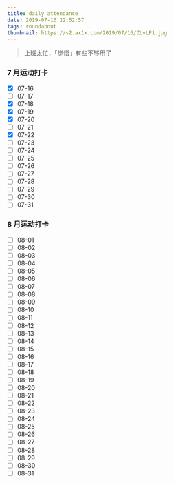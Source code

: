 ```yaml
---
title: daily attendance
date: 2019-07-16 22:52:57
tags: roundabout
thumbnail: https://s2.ax1x.com/2019/07/16/ZbvLP1.jpg
---
```

> 上班太忙，「觉悟」有些不够用了
<!-- more -->

### 7 月运动打卡

- [x] 07-16
- [ ] 07-17
- [x] 07-18
- [x] 07-19
- [x] 07-20
- [ ] 07-21
- [x] 07-22
- [ ] 07-23
- [ ] 07-24
- [ ] 07-25
- [ ] 07-26
- [ ] 07-27
- [ ] 07-28
- [ ] 07-29
- [ ] 07-30
- [ ] 07-31

### 8 月运动打卡

- [ ] 08-01
- [ ] 08-02
- [ ] 08-03
- [ ] 08-04
- [ ] 08-05
- [ ] 08-06
- [ ] 08-07
- [ ] 08-08
- [ ] 08-09
- [ ] 08-10
- [ ] 08-11
- [ ] 08-12
- [ ] 08-13
- [ ] 08-14
- [ ] 08-15
- [ ] 08-16
- [ ] 08-17
- [ ] 08-18
- [ ] 08-19
- [ ] 08-20
- [ ] 08-21
- [ ] 08-22
- [ ] 08-23
- [ ] 08-24
- [ ] 08-25
- [ ] 08-26
- [ ] 08-27
- [ ] 08-28
- [ ] 08-29
- [ ] 08-30
- [ ] 08-31